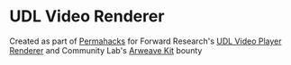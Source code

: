 # UDL Video Renderer

Created as part of [Permahacks](https://permahacks.arweave.dev/) for Forward Research's [UDL Video Player Renderer](https://docs.google.com/document/d/1zlku_YzX7NArjG13tGnP-2aihWnnXbdbM0czWAynka8) and Community Lab's [Arweave Kit](https://docs.arweavekit.com/arweavekit/introduction) bounty
